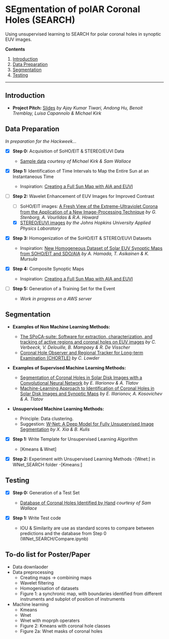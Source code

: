 # SEgmentation of polAR Coronal Holes (SEARCH)

Using unsupervised learning to SEARCH for polar coronal holes in synoptic EUV images.

__Contents__

1. [Introduction](#introduction)
2. [Data Preparation](#data-preparation)
3. [Segmentation](#segmentation)
4. [Testing](#testing)

---

## Introduction

- __Project Pitch:__ [Slides](https://docs.google.com/presentation/d/1fVU3TLTAzfbDvXf7WfI2kvGJPOjLjqk_DWkyohbk7VU/edit?usp=sharing) _by Ajay Kumar Tiwari, Andong Hu, Benoit Tremblay, Luisa Capannolo & Michael Kirk_

## Data Preparation
_In preparation for the Hackweek..._

- [x] __Step 0:__ Acquisition of SoHO/EIT & STEREO/EUVI Data
  - [Sample data](https://drive.google.com/drive/folders/1WtUW-a6fZvcFKvPwtAY-wYfHLyi1hrF5?usp=sharing) _courtesy of Michael Kirk & Sam Wallace_

- [x] __Step 1:__ Identification of Time Intervals to Map the Entire Sun at an Instantaneous Time
  - Inspiration: [Creating a Full Sun Map with AIA and EUVI](https://docs.sunpy.org/en/stable/generated/gallery/map_transformations/reprojection_aia_euvi_mosaic.html)

- [ ] __Step 2:__ Wavelet Enhancement of EUV Images for Improved Contrast
  - [ ] SoHO/EIT images: [A Fresh View of the Extreme-Ultraviolet Corona from the Application of a New Image-Processing Technique](https://ui.adsabs.harvard.edu/abs/2008ApJ...674.1201S/abstract) _by G. Stenborg, A. Vourlidas & R.A. Howard_
  - [x] [STEREO/EUVI images](http://solar.jhuapl.edu/Data-Products/EUVI-Wavelets.php) _by the Johns Hopkins University Applied Physics Laboratory_

- [x] __Step 3:__ Homogenization of the SoHO/EIT & STEREO/EUVI Datasets
  - Inspiration: [New Homogeneous Dataset of Solar EUV Synoptic Maps from SOHO/EIT and SDO/AIA](https://link.springer.com/article/10.1007/s11207-019-1563-y) _by A. Hamada, T. Asikainen & K. Mursula_

- [x] __Step 4:__ Composite Synoptic Maps
  - Inspiration: [Creating a Full Sun Map with AIA and EUVI](https://docs.sunpy.org/en/stable/generated/gallery/map_transformations/reprojection_aia_euvi_mosaic.html)

- [ ] __Step 5:__ Generation of a Training Set for the Event
    - _Work in progress on a AWS server_

## Segmentation

- __Examples of Non Machine Learning Methods:__
  - [The SPoCA-suite: Software for extraction, characterization, and tracking of active regions and coronal holes on EUV images](https://www.aanda.org/articles/aa/abs/2014/01/aa21243-13/aa21243-13.html) _by C. Verbeeck, V. Delouille, B. Mampaey & R. De Visscher_
  - [Coronal Hole Observer and Regional Tracker for Long-term Examination (CHORTLE)](https://github.com/lowderchris/CHORTLE) _by C. Lowder_

- __Examples of Supervised Machine Learning Methods:__
  - [Segmentation of Coronal Holes in Solar Disk Images with a Convolutional Neural Network](https://academic.oup.com/mnras/article-abstract/481/4/5014/5113474?redirectedFrom=fulltext) _by E. Illarionov & A. Tlatov_
  - [Machine-Learning Approach to Identification of Coronal Holes in Solar Disk Images and Synoptic Maps](https://arxiv.org/abs/2006.08529) _by E. Illarionov, A. Kosovichev & A. Tlatov_

- __Unsupervised Machine Learning Methods:__
  - Principle: Data clustering.
  - Suggestion: [W-Net: A Deep Model for Fully Unsupervised Image Segmentation](https://arxiv.org/abs/1711.08506) _by X. Xia & B. Kulis_

- [x] __Step 1:__ Write Template for Unsupervised Learning Algorithm
  - [Kmeans & Wnet]

- [x] __Step 2:__ Experiment with Unsupervised Learning Methods
  -[Wnet:] in WNet_SEARCH folder
  -[Kmeans:] 


## Testing

- [x] __Step 0:__ Generation of a Test Set
  - [Database of Coronal Holes Identified by Hand](https://drive.google.com/drive/folders/1WtUW-a6fZvcFKvPwtAY-wYfHLyi1hrF5?usp=sharing) _courtesy of Sam Wallace_

- [x] __Step 1:__ Write Test code
  - IOU & Similarity are use as standard scores to compare between predictions and the database from Step 0 (WNet_SEARCH/Compare.ipynb)


## To-do list for Poster/Paper

- Data downlaoder
- Data preprocessing
  - Creating maps -> combining maps
  - Wavelet filtering
  - Homogenisation of datasets
  - Figure 1:  a synchronic map, with boundaries identified from different instruments and subplot of position of instruments
- Machine learning 
  - Kmeans
  - Wnet 
  - Wnet with moprph operaters
  - Figure 2: Kmeans with coronal hole classes
  - Figure 2a:  Wnet masks of coronal holes
   